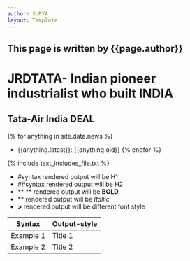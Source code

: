 ```yaml
---
author: SURYA
layout: Template
---
```


## This page is written by {{page.author}}

# JRDTATA- Indian pioneer industrialist who built **INDIA**

## Tata-Air India DEAL

{% for anything in site.data.news %}
-  {{anything.latest}}: {{anything.old}}
{% endfor %}

{% include text_includes_file.txt %}

- #syntax rendered output will be H1
- ##syntax rendered output will be H2
- ** ** rendered output will be **BOLD**
- ** rendered output will be *Itallic*
- **>** rendered output will be different font style

|Syntax|Output-style|
|------|------------|
|Example 1|Title 1|
|Example 2|Title 2|
